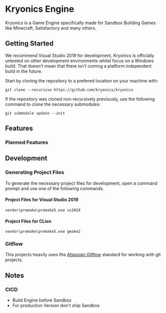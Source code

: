 # Kryonics Engine

Kryonics is a Game Engine specifically made for Sandbox Building Games like Minecraft, Satisfactory and many others.

## Getting Started
We recommend Visual Studio 2019 for development, Kryonics is officially untested on other development environments whilst focus on a Windows build. That doesn't mean that there isn't coming a platform independent build in the future.

Start by cloning the repository to a prefered location on your machine with: 
````shell
git clone --recursive https://github.com/kryonics/kryonics
````

If the repository was cloned non-recursively previously, use the following command to clone the necessary submodules:
````shell
git submodule update --init
````


## Features

### Planned Features

## Development

### Generating Project Files
To generate the necessary project files for development, open a command prompt and use one of the following commands.

#### Project Files for Visual Studio 2019
````shell
vendor\premake\premake5.exe vs2019
````

#### Project Files for CLion
````shell
vendor\premake\premake5.exe gmake2
````

### Gitflow
This projects heavily uses the [Atlassian Gitflow](https://www.atlassian.com/de/git/tutorials/comparing-workflows/gitflow-workflow) standard for working with git projects.

## Notes

### CICD
- Build Engine before Sandbox
- For production Version don't ship Sandbox